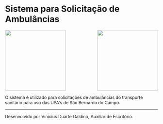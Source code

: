 
<h1>Sistema para Solicitação de Ambulâncias</h1>

<img src="http://www.concursoemcurso.com.br/wp-content/uploads/2013/07/concurso-prefeitura-sao-bernardo-do-campo-300x207.png" height="200" width="200">
<img src="http://www.explicaki.com/wp-content/uploads/2011/10/upa.jpg" align="right" height="200" width="200">


O sistema é utilizado para solicitações de ambulâncias do transporte sanitário para uso das UPA's de São Bernardo do Campo. 


__________________________________________________________________________________________
Desenvolvido por Vinicius Duarte Galdino, Auxiliar de Escritório.
